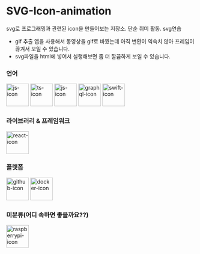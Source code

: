 # SVG-Icon-animation

svg로 프로그래밍과 관련된 icon을 만들어보는 저장소. 단순 취미 활동. svg연습

- gif 추출 앱을 사용해서 동영상을 gif로 바꿨는데 아직 변환이 익숙치 않아 프레임이 끊겨서 보일 수 있습니다.
- svg파일을 html에 넣어서 실행해보면 좀 더 깔끔하게 보일 수 있습니다.

### 언어

<img src="https://github.com/qkrdmstlr3/svg-icon-animation/blob/master/js-icon/js-icon.gif" alt="js-icon" width="60" height="60" />
<img src="https://github.com/qkrdmstlr3/svg-icon-animation/blob/master/ts-icon/ts-icon.gif" alt="ts-icon" width="60" height="60" />
<img src="https://github.com/qkrdmstlr3/svg-icon-animation/blob/master/cpp-icon/cpp-icon.gif" alt="js-icon" width="60" height="60" />
<img src="https://github.com/qkrdmstlr3/svg-icon-animation/blob/master/graphql-icon/graphql-icon.gif" alt="graphql-icon" width="60" height="60" />
<img src="https://github.com/qkrdmstlr3/svg-icon-animation/blob/master/swift-icon/swift-icon.gif" alt="swift-icon" width="60" height="60" />

### 라이브러리 & 프레임워크

<img src="https://github.com/qkrdmstlr3/svg-icon-animation/blob/master/react-icon/react-icon.gif" alt="react-icon" width="60" height="60" />

### 플랫폼

<img src="https://github.com/qkrdmstlr3/svg-icon-animation/blob/master/github-icon/github-icon.gif" alt="github-icon" width="60" height="60" />

<img src="https://github.com/qkrdmstlr3/svg-icon-animation/blob/master/docker-icon/docker-icon.gif" alt="docker-icon" width="60" height="60" />

### 미분류(어디 속하면 좋을까요??)

<img src="https://github.com/qkrdmstlr3/svg-icon-animation/blob/master/raspberrypi-icon/raspberrypi-icon.gif" alt="raspberrypi-icon" width="60" height="60" />
